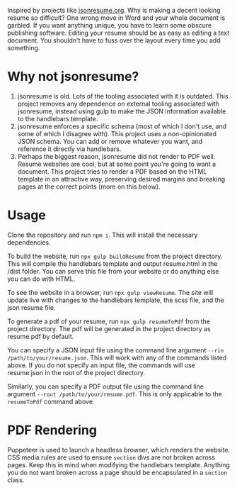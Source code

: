 Inspired by projects like [jsonresume.org](https://jsonresume.org). Why is making a decent looking resume so difficult? One wrong move in Word and your whole document is garbled. If you want anything unique, you have to learn some obscure publishing software. Editing your resume should be as easy as editing a text document. You shouldn't have to fuss over the layout every time you add something.

# Why not jsonresume?

1) jsonresume is old. Lots of the tooling associated with it is outdated. This project removes any dependence on external tooling associated with jsonresume, instead using gulp to make the JSON information available to the handlebars template.
2) jsonresume enforces a specific schema (most of which I don't use, and some of which I disagree with). This project uses a non-opinionated JSON schema. You can add or remove whatever you want, and reference it directly via handlebars.
3) Perhaps the biggest reason, jsonresume did not render to PDF well. Resume websites are cool, but at some point you're going to want a document. This project tries to render a PDF based on the HTML template in an attractive way, preserving desired margins and breaking pages at the correct points (more on this below).

# Usage

Clone the repository and run `npm i`. This will install the necessary dependencies.

To build the website, run `npx gulp buildResume` from the project directory. This will compile the handlebars template and output resume.html in the /dist folder. You can serve this file from your website or do anything else you can do with HTML.

To see the website in a browser, run `npx gulp viewResume`. The site will update live with changes to the handlebars template, the scss file, and the json resume file.

To generate a pdf of your resume, run `npx gulp resumeToPdf` from the project directory. The pdf will be generated in the project directory as resume.pdf by default.

You can specify a JSON input file using the command line argument `--rin /path/to/your/resume.json`. This will work with any of the commands listed above. If you do not specify an input file, the commands will use resume.json in the root of the project directory.

Similarly, you can specify a PDF output file using the command line argument `--rout /path/to/your/resume.pdf`. This is only applicable to the `resumeToPdf` command above.

# PDF Rendering

Puppeteer is used to launch a headless browser, which renders the website. CSS media rules are used to ensure `section` divs are not broken across pages. Keep this in mind when modifying the handlebars template. Anything you do not want broken across a page should be encapsulated in a `section` class.